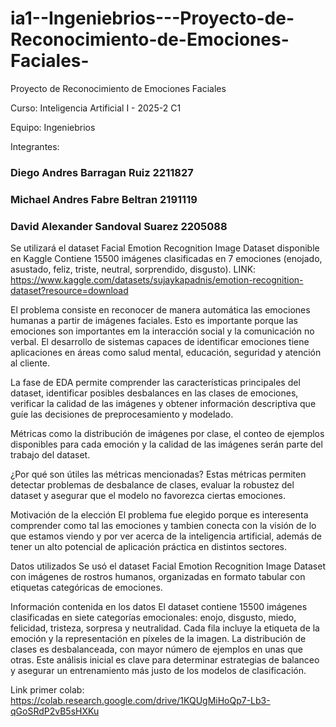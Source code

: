# ia1--Ingeniebrios---Proyecto-de-Reconocimiento-de-Emociones-Faciales-
Proyecto de Reconocimiento de Emociones Faciales


Curso: Inteligencia Artificial I - 2025-2 C1

Equipo: Ingeniebrios

Integrantes: 
### Diego Andres Barragan Ruiz 2211827
### Michael Andres Fabre Beltran 2191119
### David Alexander Sandoval Suarez 2205088



Se utilizará el dataset Facial Emotion Recognition Image Dataset disponible en Kaggle
Contiene 15500 imágenes clasificadas en 7 emociones (enojado, asustado, feliz, triste, neutral, sorprendido, disgusto). 
LINK: https://www.kaggle.com/datasets/sujaykapadnis/emotion-recognition-dataset?resource=download




El problema consiste en reconocer de manera automática las emociones humanas a partir de imágenes faciales. Esto es importante porque las emociones son importantes em la interacción social y la comunicación no verbal. El desarrollo de sistemas capaces de identificar emociones tiene aplicaciones en áreas como salud mental, educación, seguridad y atención al cliente.


La fase de EDA permite comprender las características principales del dataset, identificar posibles desbalances en las clases de emociones, verificar la calidad de las imágenes y obtener información descriptiva que guíe las decisiones de preprocesamiento y modelado.


Métricas como la distribución de imágenes por clase, el conteo de ejemplos disponibles para cada emoción y la calidad de las imágenes serán parte del trabajo del dataset. 

¿Por qué son útiles las métricas mencionadas? 
Estas métricas permiten detectar problemas de desbalance de clases, evaluar la robustez del dataset y asegurar que el modelo no favorezca ciertas emociones. 

Motivación de la elección 
El problema fue elegido porque  es interesenta comprender como tal las emociones y tambien conecta con la visión de lo que estamos viendo y por ver acerca de la inteligencia artificial, además de tener un alto potencial de aplicación práctica en distintos sectores.



Datos utilizados 
Se usó el dataset Facial Emotion Recognition Image Dataset con imágenes de rostros humanos, organizadas en formato tabular con etiquetas categóricas de emociones.



Información contenida en los datos 
El dataset contiene 15500 imágenes clasificadas en siete categorías emocionales: enojo, disgusto, miedo, felicidad, tristeza, sorpresa y neutralidad. Cada fila incluye la etiqueta de la emoción y la representación en píxeles de la imagen. La distribución de clases es desbalanceada, con mayor número de ejemplos en unas que otras. Este análisis inicial es clave para determinar estrategias de balanceo y asegurar un entrenamiento más justo de los modelos de clasificación.

Link primer colab: https://colab.research.google.com/drive/1KQUgMiHoQp7-Lb3-qGoSRdP2vB5sHXKu
